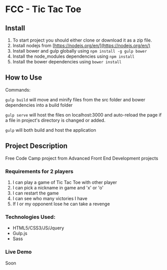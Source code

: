 # FCC - Tic Tac Toe
## Install
1. To start project you should either clone or download it as a zip file.
2. Install nodejs from [https://nodejs.org/en/](https://nodejs.org/en/)
3. Install bower and gulp globally using `npm install -g gulp bower`
4. Install the node_modules dependencies using `npm install`
5. Install the bower dependencies using `bower install`

## How to Use

Commands:

`gulp build` will move and minify files from the src folder and bower dependencies into a build folder

`gulp serve` will host the files on localhost:3000 and auto-reload the page if a file in project's directory is changed or added.

`gulp` will both build and host the application

## Project Description
Free Code Camp project from Advanced Front End Development projects

### Requirements for 2 players 
1. I can play a game of Tic Tac Toe with other player
2. I can pick a nickname in game and 'x' or 'o'
3. I can restart the game
4. I can see who many victories I have
5. If I or my opponent lose he can take a revenge


### Technologies Used:
+ HTML5/CSS3/JS/Jquery
+ Gulp.js
+ Sass

### Live Demo
Soon
